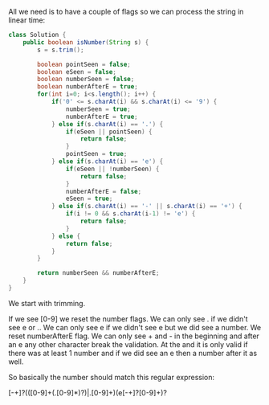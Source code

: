 All we need is to have a couple of flags so we can process the string in linear time:
```java
class Solution {
    public boolean isNumber(String s) {
        s = s.trim();

        boolean pointSeen = false;
        boolean eSeen = false;
        boolean numberSeen = false;
        boolean numberAfterE = true;
        for(int i=0; i<s.length(); i++) {
            if('0' <= s.charAt(i) && s.charAt(i) <= '9') {
                numberSeen = true;
                numberAfterE = true;
            } else if(s.charAt(i) == '.') {
                if(eSeen || pointSeen) {
                    return false;
                }
                pointSeen = true;
            } else if(s.charAt(i) == 'e') {
                if(eSeen || !numberSeen) {
                    return false;
                }
                numberAfterE = false;
                eSeen = true;
            } else if(s.charAt(i) == '-' || s.charAt(i) == '+') {
                if(i != 0 && s.charAt(i-1) != 'e') {
                    return false;
                }
            } else {
                return false;
            }
        }

        return numberSeen && numberAfterE;
    }
}
```
We start with trimming.

If we see [0-9] we reset the number flags.
We can only see . if we didn't see e or ..
We can only see e if we didn't see e but we did see a number. We reset numberAfterE flag.
We can only see + and - in the beginning and after an e
any other character break the validation.
At the and it is only valid if there was at least 1 number and if we did see an e then a number after it as well.

So basically the number should match this regular expression:

[-+]?(([0-9]+(.[0-9]*)?)|.[0-9]+)(e[-+]?[0-9]+)?
